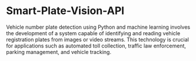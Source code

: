 # Smart-Plate-Vision-API
Vehicle number plate detection using Python and machine learning involves the development of a  system capable of identifying and reading vehicle registration plates from images or video streams.  This technology is crucial for applications such as automated toll collection, traffic law enforcement,  parking management, and vehicle tracking.
